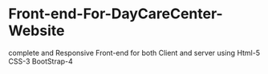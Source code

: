 # Front-end-For-DayCareCenter-Website
complete and Responsive Front-end for both Client and server using Html-5 CSS-3 BootStrap-4
